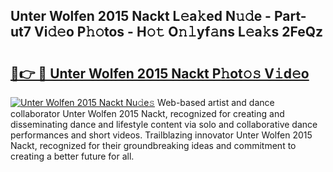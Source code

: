 ## Unter Wolfen 2015 Nackt L𝚎a𝚔ed N𝚞𝚍e - Part-ut7 Vi𝚍𝚎o P𝚑𝚘tos - H𝚘𝚝 O𝚗𝚕yf𝚊ns L𝚎a𝚔s 2FeQz

# <h2><a href="http://kf7xx6.oniu.top/?m=Unter+Wolfen+2015+Nackt">🔗👉 🔴 Unter Wolfen 2015 Nackt P𝚑ot𝚘𝚜 V𝚒d𝚎o</a></h2>

[![Unter Wolfen 2015 Nackt Nu𝚍e𝚜](https://i.imgur.com/0qMVB7G.gif)](http://kf7xx6.oniu.top/?m=Unter+Wolfen+2015+Nackt)
Web-based artist and dance collaborator Unter Wolfen 2015 Nackt, recognized for creating and disseminating dance and lifestyle content via solo and collaborative dance performances and short videos. Trailblazing innovator Unter Wolfen 2015 Nackt, recognized for their groundbreaking ideas and commitment to creating a better future for all.  
